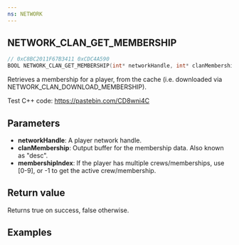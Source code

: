 ```yaml
---
ns: NETWORK
---
```

## NETWORK_CLAN_GET_MEMBERSHIP

```c
// 0xC8BC2011F67B3411 0xCDC4A590
BOOL NETWORK_CLAN_GET_MEMBERSHIP(int* networkHandle, int* clanMembership, int membershipIndex);
```

Retrieves a membership for a player, from the cache (i.e. downloaded via NETWORK_CLAN_DOWNLOAD_MEMBERSHIP).

Test C++ code:
https://pastebin.com/CD8wni4C

## Parameters
* **networkHandle**: A player network handle.
* **clanMembership**: Output buffer for the membership data. Also known as "desc". 
* **membershipIndex**: If the player has multiple crews/memberships, use [0-9], or -1 to get the active crew/membership.

## Return value
Returns true on success, false otherwise.

## Examples
